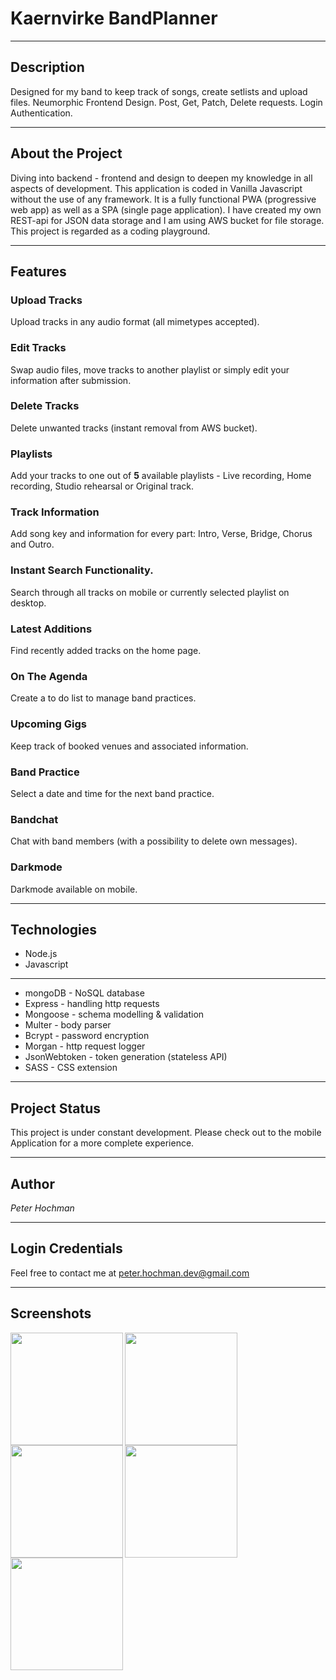 # Kaernvirke BandPlanner
____________________________________________________________________________________________________________________________________________________________________

## Description
Designed for my band to keep track of songs, create setlists and upload files. Neumorphic Frontend Design. Post, Get, Patch, Delete requests. Login Authentication.
____________________________________________________________________________________________________________________________________________________________________

## About the Project
Diving into backend - frontend and design to deepen my knowledge in all aspects of development. This application is coded in Vanilla Javascript without the use of any framework. It is a fully functional PWA (progressive web app) as well as a SPA (single page application). I have created my own REST-api for JSON data storage and I am using AWS bucket for file storage. This project is regarded as a coding playground.
____________________________________________________________________________________________________________________________________________________________________

## Features
### Upload Tracks
Upload tracks in any audio format (all mimetypes accepted).
### Edit Tracks 
Swap audio files, move tracks to another playlist or simply edit your information after submission. 
### Delete Tracks
Delete unwanted tracks (instant removal from AWS bucket).
### Playlists
Add your tracks to one out of **5** available playlists - Live recording, Home recording, Studio rehearsal or Original track.
### Track Information
Add song key and information for every part: Intro, Verse, Bridge, Chorus and Outro.
### Instant Search Functionality.
Search through all tracks on mobile or currently selected playlist on desktop. 
### Latest Additions
Find recently added tracks on the home page. 
### On The Agenda
Create a to do list to manage band practices.
### Upcoming Gigs
Keep track of booked venues and associated information.
### Band Practice
Select a date and time for the next band practice. 
### Bandchat
Chat with band members (with a possibility to delete own messages).
### Darkmode
Darkmode available on mobile.
____________________________________________________________________________________________________________________________________________________________________

## Technologies

- Node.js
- Javascript
____________

- mongoDB - NoSQL database
- Express - handling http requests
- Mongoose - schema modelling & validation
- Multer - body parser
- Bcrypt - password encryption
- Morgan - http request logger
- JsonWebtoken - token generation (stateless API)
- SASS - CSS extension
____________________________________________________________________________________________________________________________________________________________________

## Project Status
This project is under constant development.
Please check out to the mobile Application for a more complete experience.
____________________________________________________________________________________________________________________________________________________________________

## Author
*Peter Hochman*
____________________________________________________________________________________________________________________________________________________________________

## Login Credentials
Feel free to contact me at peter.hochman.dev@gmail.com
____________________________________________________________________________________________________________________________________________________________________

## Screenshots
<img src="https://user-images.githubusercontent.com/55486572/113491394-bc686a00-94d0-11eb-8a94-58172f38efc9.jpg" width="180" align="left">
<img src="https://user-images.githubusercontent.com/55486572/113491445-2bde5980-94d1-11eb-9c84-33e054fe4619.jpg" width="180" align="left">
<img src="https://user-images.githubusercontent.com/55486572/113491448-2f71e080-94d1-11eb-82b2-a24a01c5125c.jpg" width="180" align="left">
<img src="https://user-images.githubusercontent.com/55486572/113491514-942d3b00-94d1-11eb-9df1-98a206134950.jpg" width="180" align="left">
<img src="https://user-images.githubusercontent.com/55486572/113491803-c049bb80-94d3-11eb-8e55-49bfb7507e84.PNG" width="180" align="left">
